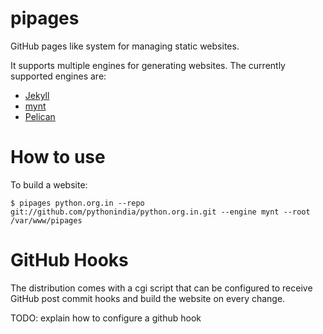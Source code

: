 pipages
=======

GitHub pages like system for managing static websites.

It supports multiple engines for generating websites. The currently supported engines are:

* [Jekyll](http://jekyllrb.com)
* [mynt](http://mynt.mirroredwhite.com/)
* [Pelican](http://blog.getpelican.com/)

How to use
==========

To build a website:

    $ pipages python.org.in --repo git://github.com/pythonindia/python.org.in.git --engine mynt --root /var/www/pipages

GitHub Hooks
============

The distribution comes with a cgi script that can be configured to receive
GitHub post commit hooks and build the website on every change.

TODO: explain how to configure a github hook
